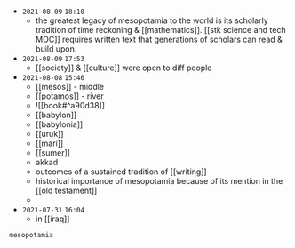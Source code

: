 - `2021-08-09`  `18:10`
	- the greatest legacy of mesopotamia to the world is its scholarly tradition of time reckoning & [[mathematics]]. [[stk science and tech MOC]] requires written text that generations of scholars can read & build upon.
- `2021-08-09`  `17:53`
	- [[society]] & [[culture]] were open to diff people
- `2021-08-08`  `15:46`
	- [[mesos]] - middle
	- [[potamos]] - river
	- ![[book#^a90d38]]
	- [[babylon]]
	- [[babylonia]]
	- [[uruk]]
	- [[mari]]
	- [[sumer]]
	- akkad
	- outcomes of a sustained tradition of [[writing]]
	- historical importance of mesopotamia because of its mention in the [[old testament]]
	- 
- `2021-07-31`  `16:04`
	- in [[iraq]]

```query
mesopotamia
```